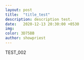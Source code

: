 ```yaml
---
layout: post
title:  "title_test"
description: description test. 
date:   2020-12-13 20:30:00 +0530
img: 
color: 3D75BB
author: showpriest
---
```


TEST_002



